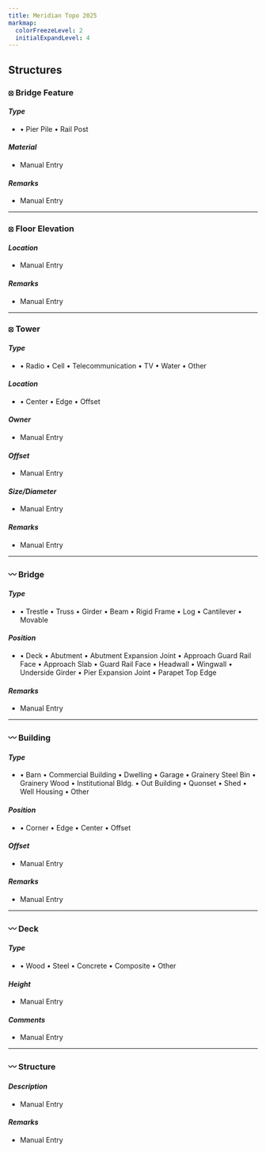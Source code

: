 ```yaml
---
title: Meridian Topo 2025
markmap:
  colorFreezeLevel: 2
  initialExpandLevel: 4
---
```

## <b>Structures</b>

### <b>⦻ Bridge Feature</b>

#### <i>Type</i>
* 
    &#8226; Pier Pile
    &#8226; Rail Post

#### <i>Material</i>
* Manual Entry

#### <i>Remarks</i>
* Manual Entry
---
### <b>⦻ Floor Elevation</b>

#### <i>Location</i>
* Manual Entry

#### <i>Remarks</i>
* Manual Entry
---
### <b>⦻ Tower</b>

#### <i>Type</i>
* 
    &#8226; Radio
    &#8226; Cell
    &#8226; Telecommunication
    &#8226; TV
    &#8226; Water
    &#8226; Other

#### <i>Location</i>
* 
    &#8226; Center
    &#8226; Edge
    &#8226; Offset

#### <i>Owner</i>
* Manual Entry

#### <i>Offset</i>
* Manual Entry

#### <i>Size/Diameter</i>
* Manual Entry

#### <i>Remarks</i>
* Manual Entry
 ---
### <b>〰 Bridge</b>

#### <i>Type</i>
* 
    &#8226; Trestle
    &#8226; Truss
    &#8226; Girder
    &#8226; Beam
    &#8226; Rigid Frame
    &#8226; Log
    &#8226; Cantilever
    &#8226; Movable

#### <i>Position</i>
* 
    &#8226; Deck
    &#8226; Abutment
    &#8226; Abutment Expansion Joint
    &#8226; Approach Guard Rail Face
    &#8226; Approach Slab
    &#8226; Guard Rail Face
    &#8226; Headwall
    &#8226; Wingwall
    &#8226; Underside Girder
    &#8226; Pier Expansion Joint
    &#8226; Parapet Top Edge

#### <i>Remarks</i>
* Manual Entry
---
### <b>〰 Building</b>

#### <i>Type</i>
* 
    &#8226; Barn
    &#8226; Commercial Building
    &#8226; Dwelling
    &#8226; Garage
    &#8226; Grainery Steel Bin
    &#8226; Grainery Wood
    &#8226; Institutional Bldg.
    &#8226; Out Building
    &#8226; Quonset
    &#8226; Shed
    &#8226; Well Housing
    &#8226; Other

#### <i>Position</i>
* &#8226; Corner
    &#8226; Edge
    &#8226; Center
    &#8226; Offset

#### <i>Offset</i>
* Manual Entry

#### <i>Remarks</i>
* Manual Entry
---
### <b>〰 Deck</b>

#### <i>Type</i>
* 
    &#8226; Wood
    &#8226; Steel
    &#8226; Concrete
    &#8226; Composite
    &#8226; Other

#### <i>Height</i>
* Manual Entry

#### <i>Comments</i>
* Manual Entry
---
### <b>〰 Structure</b>

#### <i>Description</i>
* Manual Entry

#### <i>Remarks</i>
* Manual Entry
